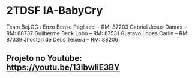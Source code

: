 # 2TDSF     IA-BabyCry

Team Bej.GG : 
Enzo Bense Pagliacci – RM: 87203
Gabriel Jesus Dantas – RM: 88737
Guilherme Beck Lobo – RM: 87531
Gustavo Lopes Carlin – RM: 87339
Jhoctan de Deus Teixera – RM: 88206


## Projeto no Youtube: https://youtu.be/13ibwliE3BY
